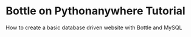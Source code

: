 # Bottle on Pythonanywhere Tutorial
 How to create a basic database driven website with Bottle and MySQL

